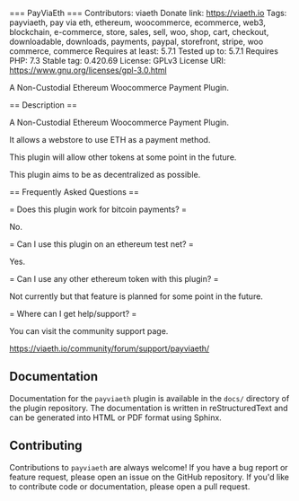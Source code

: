 === PayViaEth ===
Contributors: viaeth
Donate link: https://viaeth.io
Tags: payviaeth, pay via eth, ethereum, woocommerce, ecommerce, web3, blockchain, e-commerce, store, sales, sell, woo, shop, cart, checkout, downloadable, downloads, payments, paypal, storefront, stripe, woo commerce, commerce
Requires at least: 5.7.1
Tested up to: 5.7.1
Requires PHP: 7.3
Stable tag: 0.420.69
License: GPLv3
License URI: https://www.gnu.org/licenses/gpl-3.0.html

A Non-Custodial Ethereum Woocommerce Payment Plugin.

== Description ==

A Non-Custodial Ethereum Woocommerce Payment Plugin.

It allows a webstore to use ETH as a payment method.

This plugin will allow other tokens at some point in the future.

This plugin aims to be as decentralized as possible.

== Frequently Asked Questions ==

= Does this plugin work for bitcoin payments? =

No.

= Can I use this plugin on an ethereum test net? =

Yes.

= Can I use any other ethereum token with this plugin? =

Not currently but that feature is planned for some point in the future.

=  Where can I get help/support? =

You can visit the community support page.

https://viaeth.io/community/forum/support/payviaeth/

Documentation
-------------

Documentation for the `payviaeth` plugin is available in the `docs/` directory of the plugin repository. The documentation is written in reStructuredText and can be generated into HTML or PDF format using Sphinx.

Contributing
------------

Contributions to `payviaeth` are always welcome! If you have a bug report or feature request, please open an issue on the GitHub repository. If you'd like to contribute code or documentation, please open a pull request.

